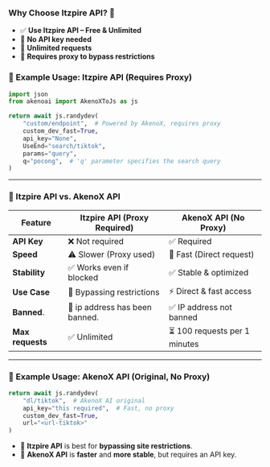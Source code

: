 ### **Why Choose Itzpire API?** 🚀

- ✅ **Use Itzpire API – Free & Unlimited**
- 🔹 **No API key needed**
- 🔹 **Unlimited requests**
- 🔹 **Requires proxy to bypass restrictions**

### **📌 Example Usage: Itzpire API (Requires Proxy)**
```python
import json
from akenoai import AkenoXToJs as js

return await js.randydev(
    "custom/endpoint",  # Powered by AkenoX, requires proxy
    custom_dev_fast=True,
    api_key="None",
    UseEnd="search/tiktok",
    params="query",
    q="pocong",  # 'q' parameter specifies the search query
)
```

---

### **📌 Itzpire API vs. AkenoX API**
| Feature        | **Itzpire API** (Proxy Required) | **AkenoX API** (No Proxy) |
|---------------|--------------------------------|--------------------------|
| **API Key**   | ❌ Not required               | ✅ Required |
| **Speed**     | ⚠️ Slower (Proxy used)        | 🚀 Fast (Direct request) |
| **Stability** | ✅ Works even if blocked      | ✅ Stable & optimized |
| **Use Case**  | 🔄 Bypassing restrictions    | ⚡ Direct & fast access |
| **Banned**.   | 🚷 ip address has been banned. | ✅ IP address not banned
| **Max requests** | ✅ Unlimited | ⏳ 100 requests per 1 minutes
---

### **📌 Example Usage: AkenoX API (Original, No Proxy)**
```python
return await js.randydev(
    "dl/tiktok",  # AkenoX AI original
    api_key="this required",  # Fast, no proxy
    custom_dev_fast=True,
    url="<url-tiktok>"
)
```

- 🔹 **Itzpire API** is best for **bypassing site restrictions**.
- 🔹 **AkenoX API** is **faster** and **more stable**, but requires an API key.
